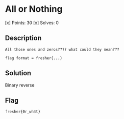 # All or Nothing
[x] Points: 30
[x] Solves: 0

## Description
```
All those ones and zeros???? what could they mean???

flag format = fresher{...}
```

## Solution	

Binary reverse


## Flag
```fresher{0r_wh4t}```
